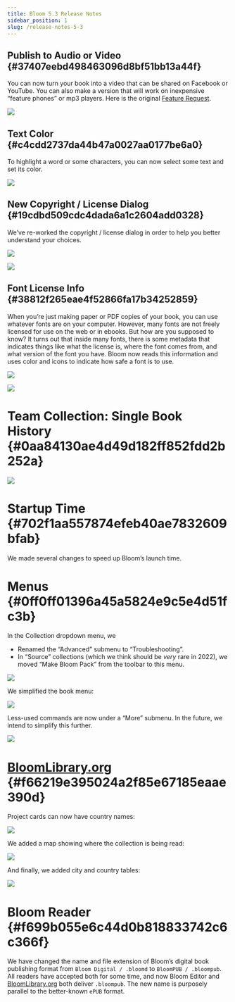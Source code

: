 ```yaml
---
title: Bloom 5.3 Release Notes
sidebar_position: 1
slug: /release-notes-5-3
---
```




## Publish to Audio or Video {#37407eebd498463096d8bf51bb13a44f}


You can now turn your book into a video that can be shared on Facebook or YouTube. You can also make a version that will work on inexpensive “feature phones” or mp3 players. Here is the original [Feature Request](https://community.software.sil.org/t/produce-a-video-of-the-story-being-read-postable-on-youtube-facebook-etc/2267).


![](./828771189.png)


## Text Color {#c4cdd2737da44b47a0027aa0177be6a0}


To highlight a word or some characters, you can now select some text and set its color.


![](./40690727.png)


## New Copyright / License Dialog {#19cdbd509cdc4dada6a1c2604add0328}


We’ve re-worked the copyright / license dialog in order to help you better understand your choices.


![](./1609889616.png)


![](./1249102019.png)


## Font License Info {#38812f265eae4f52866fa17b34252859}


When you’re just making paper or PDF copies of your book, you can use whatever fonts are on your computer. However, many fonts are not freely licensed for use on the web or in ebooks. But how are you supposed to know? It turns out that inside many fonts, there is some metadata that indicates things like what the license is, where the font comes from, and what version of the font you have. Bloom now reads this information and uses color and icons to indicate how safe a font is to use.


![](./890405378.png)


![](./508774689.png)


# Team Collection: Single Book History {#0aa84130ae4d49d182ff852fdd2b252a}


![](./237292769.png)


# Startup Time {#702f1aa557874efeb40ae7832609bfab}


We made several changes to speed up Bloom’s launch time.


# Menus {#0ff0ff01396a45a5824e9c5e4d51fc3b}


In the Collection dropdown menu, we 

- Renamed the “Advanced” submenu to “Troubleshooting”.
- In “Source” collections (which we think should be _very_ rare in 2022), we moved “Make Bloom Pack” from the toolbar to this menu.

![](./546095792.png)


We simplified the book menu:


![](./12120676.png)


Less-used commands are now under a “More” submenu. In the future, we intend to simplify this further.


![](./1248715891.png)


# [BloomLibrary.org](http://BloomLibrary.org) {#f66219e395024a2f85e67185eaae390d}


Project cards can now have country names:


![](./500617665.png)


We added a map showing where the collection is being read:


![](./425378885.png)


And finally, we added city and country tables:


![](./1842141498.png)


# Bloom Reader {#f699b055e6c44d0b818833742c6c366f}


We have changed the name and file extension of Bloom’s digital book publishing format from `Bloom Digital / .bloomd` to `BloomPUB / .bloompub`. All readers have accepted both for some time, and now Bloom Editor and [BloomLibrary.org](http://BloomLibrary.org) both deliver `.bloompub`. The new name is purposely parallel to the better-known `ePUB` format.

